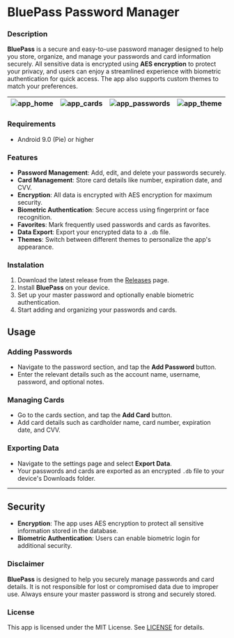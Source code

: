 # BluePass Password Manager

### Description

**BluePass** is a secure and easy-to-use password manager designed to help you store, organize, and manage your passwords and card information securely. All sensitive data is encrypted using **AES encryption** to protect your privacy, and users can enjoy a streamlined experience with biometric authentication for quick access. The app also supports custom themes to match your preferences.

| ![app_home](https://your-link-here) | ![app_cards](https://your-link-here) | ![app_passwords](https://your-link-here) | ![app_theme](https://your-link-here) |
| ---------------------------------------------------------------------- | ----------------------------------------------------------------------- | ----------------------------------------------------------------------- | ------------------------------------------------------------------------ |

### Requirements

- Android 9.0 (Pie) or higher

### Features

- **Password Management**: Add, edit, and delete your passwords securely.
- **Card Management**: Store card details like number, expiration date, and CVV.
- **Encryption**: All data is encrypted with AES encryption for maximum security.
- **Biometric Authentication**: Secure access using fingerprint or face recognition.
- **Favorites**: Mark frequently used passwords and cards as favorites.
- **Data Export**: Export your encrypted data to a `.db` file.
- **Themes**: Switch between different themes to personalize the app's appearance.

### Instalation

1. Download the latest release from the [Releases](https://github.com/your-username/BluePass/releases/) page.
2. Install **BluePass** on your device.
3. Set up your master password and optionally enable biometric authentication.
4. Start adding and organizing your passwords and cards.

## Usage

### Adding Passwords
- Navigate to the password section, and tap the **Add Password** button.
- Enter the relevant details such as the account name, username, password, and optional notes.

### Managing Cards
- Go to the cards section, and tap the **Add Card** button.
- Add card details such as cardholder name, card number, expiration date, and CVV.

### Exporting Data
- Navigate to the settings page and select **Export Data**.
- Your passwords and cards are exported as an encrypted `.db` file to your device's Downloads folder.

---

## Security

- **Encryption**: The app uses AES encryption to protect all sensitive information stored in the database.
- **Biometric Authentication**: Users can enable biometric login for additional security.

### Disclaimer

**BluePass** is designed to help you securely manage passwords and card details. It is not responsible for lost or compromised data due to improper use. Always ensure your master password is strong and securely stored.

### License

This app is licensed under the MIT License. See [LICENSE](https://github.com/your-username/BluePass/blob/main/LICENSE) for details.
